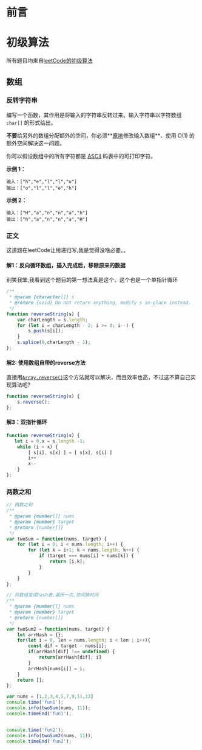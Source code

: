 # 前言



# 初级算法

所有题目均来自[leetCode的初级算法](https://leetcode-cn.com/explore/featured/card/top-interview-questions-easy/)

## 数组

### 反转字符串

编写一个函数，其作用是将输入的字符串反转过来。输入字符串以字符数组 `char[]` 的形式给出。

**不要**给另外的数组分配额外的空间，你必须**[原地](https://baike.baidu.com/item/原地算法)修改输入数组**、使用 O(1) 的额外空间解决这一问题。

你可以假设数组中的所有字符都是 [ASCII](https://baike.baidu.com/item/ASCII) 码表中的可打印字符。

**示例 1：**

```
输入：["h","e","l","l","o"]
输出：["o","l","l","e","h"]
```

**示例 2：**

```
输入：["H","a","n","n","a","h"]
输出：["h","a","n","n","a","H"]
```

### 正文

这道题在leetCode让用递归写,我是觉得没啥必要。。

#### 解1：反向循环数组，插入完成后，移除原来的数据

别笑我笨,我看到这个题目的第一想法真是这个，这个也是一个单指针循环

``` javascript
/**
 * @param {character[]} s
 * @return {void} Do not return anything, modify s in-place instead.
 */
function reverseString(s) {
    var charLength = s.length;
    for (let i = charLength - 2; i >= 0; i--) {
        s.push(s[i]);
    }
    s.splice(0,charLength - 1);
};
```

#### 解2: 使用数组自带的reverse方法

直接用[`Array.reverse()`](https://developer.mozilla.org/zh-CN/docs/Web/JavaScript/Reference/Global_Objects/Array/reverse)这个方法就可以解决，而且效率也高，不过这不算自己实现算法吧?

```javascript
function reverseString(s) {
    s.reverse();
};
```

#### 解3：双指针循环

```javascript
function reverseString(s) {
   let i = 0,x = s.length -1;
    while (i < x) {
        [ s[i], s[x] ] = [ s[x], s[i] ]
        i++
        x--
    }
};
```

### 两数之和
``` javascript
// 两数之和
/**
 * @param {number[]} nums
 * @param {number} target
 * @return {number[]}
 */
var twoSum = function(nums, target) {
    for (let i = 0; i < nums.length; i++) {
        for (let k = i+1; k < nums.length; k++) {
            if (target === nums[i] + nums[k]) {
                return [i,k];
            }
        }
    }
};

// 将数组变成hash表,遍历一次,空间换时间
/**
 * @param {number[]} nums
 * @param {number} target
 * @return {number[]}
 */
var twoSum2 = function(nums, target) {
    let arrHash = {};
    for(let i = 0, len = nums.length; i < len ; i++){
        const dif = target - nums[i];
        if(arrHash[dif] !== undefined) {
            return[arrHash[dif], i]
        }
        arrHash[nums[i]] = i;
    }
    return [];
};

var nums = [1,2,3,4,5,7,9,11,13]
console.time('fun1');
console.info(twoSum(nums, 11));
console.timeEnd('fun1');


console.time('fun2');
console.info(twoSum2(nums, 11));
console.timeEnd('fun2'); 
```
